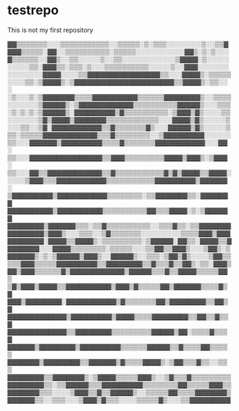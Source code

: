 # testrepo

This is not my first repository

▓▓▒▒▒▒▒▒▒░░░▒▒▒▒▒▒▒▒▒▒▒░░▒▒▒▒▒░▒░▒▒▒░░░░░░░░▒░░▒▒▓\
▓▓▓▒▒▒▒▒░▓▓░░▒▒▒▒▒▒▒▒▒▒░▒▒▒▒▒░░░░░░░░░░░▓▓▒░▒░▒░░░\
▓▒▒▒▒▒▒░░▓▓▒░░▒▒░░░░░▒░░▒▒░░░░░░░░░░░░▒▓▓▓▓░▒░░░░░\
░░░░░▒▒░▓▓▓▒▒░▒▒▒░▒░░░▒▒▒▒▒▒▒▒▒▒░░░░░▒░░▓▓▓░░░░░░░\
░░░░░░░░▓▓▓▓░░░░▒▒▓▓▓▓▓▓▓▓▓▓▓▓▓▓▓▓▒▒░░░▓▓▓▓▒░▒▒▒▒▒\
░░░░▒▒░▒▓▓▓▓▒░▒▓▓▓▓▓▓▓▓▓▓▓▓▓▓▓▓▓▓▓▓▓▓▒▒▓▓▓▓▒░▒▒░░░\
░▒░░░▒░▒▓▓▓▓▓▓▓▒▒▒▒▓▓▓▓▓▓▓▓▓▓▒▒▒▒▒▒▓▓▓▓▓▓▓▓▒░░▒▒▒▒\
░░░░░░░▒▓▓▓▓▓▒░▒▓▓▓▓▓▓▓▓▓▓▓▓▒▒▒▒▒▒▒▒▒▒▓▓▓▓▓▒░░░▒▒▒\
░▒░▒░▒░▒▓▓▓▓▓▒░▓▓▓▓▓▓▓▓▓▒▓▒▒▒▒▒▒▒▒▒▒░▒▓▓▓▒▓▒░░░░▒▒\
░░░░░░░▒▓▒▓▓▓▓▒▓▓▓▓▓▓▓▒▒▒▒▒▒▒▒▒▒▒▒░░░▓▓▓▓▒▓▒░░░░░▒\
░░░▒▒░░▒▓░▓▓▓▓▓▓▓▓▓▓▓▒▒▓▒▒▒▒▒▒▒▓▒░░░▓▓▓▓▓▒▓▒░░░░░▒\
▒▒░▒▒▒▒▒▓▓▓▓▓▓▓▓▓▓▓▓▒▒▒▓▒▒▒▒▒▒▒▒░░▒▓▓▓▓▓▓▓▓▓░░░░░░\
▒▒░░░▓▓▓▓▓▓▒▓▓▓▓▓▓▓▓▓▒▒▒▒▓▒▒▒▒▒▒▒▓▓▓▓▓▓▓▓▓▓▓░░░▓▓░\
▒▒░░░▓▓▓▓▓▓▓▓▓▓▓▓▓▓▓▓▒▒▓▓▓▒▒▒▒▒▒▒▒▒▓▓▓▓▒▓▓▓▒░▒▓▓▓░\
▒▒░░░▓▓▒▒▓▓▓▓▓▓▓▓▓▓▓▓▒▒▓▒▒▒▒▒▒▒▒▒▒▒▓▒▓▒▓▓▓▓▒▒▓▓▓▓░\
░░░░▒▓▓▓▒▒▒▓▓▓▓▓▓▓▓▓▓▓▒▒▒▒▒▒▒▒▒▒▒▓▓▓▓▓▓▓▓▓▒▓▓▓▓▓▓░\
▒▓▓▓▓▓▓▓▓▓▒▓▓▓▓▓▓▓▓▓▓▓▒▒▒▒▒▒▒▒░▒▒▓▓▓▓▓▓▓▒▒░▓▓▓▓▓▓▓\
▓▓▓▓▓▓▓▓▓▓▒▓▓▓▓▓▓▓▓▓▓▒▒▒▒▒▒▒▒▒▒▓▓▒▒▒▓▓▓▓░▒░▒▓▓▓▓▓▓\
▓▓▓▓▓▓▓▓▒▓▓▓▓▓▓▒▒▒░▒▒▓▒▒▒▒▒▒▒▒▒▒░░▒▒▒▓▒▒░▒▒▓▓▓▓▓▓▓\
▓▓▓▓▓▓▓▓▒▓▓▓▒░░░▒▒▒░░▒▓▒▒▒▒▒▒▒░░░░░░░░░▒▒▒▒▓▓▓▒▓▓▓\
▓▓▓▓▓▓▓▓░▓▓▓▓▒▒▓▓▓▓▒░▒▒▒▒▒▒▒▒▒░▒▓▓▓▓▓░▓▓▒▒░▓▓▓▓▒▒▓\
▓▓▓▓▓▓▓░░░▓▓▓▓▒▒▒▒▒▒▒▒░▒▒▒▒▒░░░▒▒▓▓▒▒▓▓▓▒░░░▒▓▓▒░▒\
▓▓▓▓▓▓▒░▒░▒▓▓▓▓▓▒▓▓▓▒░░▓▓▓▓▓▒░░▒▒▒░▒▓▓▒▓▒░░░░▒▓▓▒▒\
▒▒▒▓▓▓▒▒▒▒▒▓▓▓▓▓▓▓▓▓▒▒▓▓▓▓▓▓▓▓▒▒▓▒▒▒▓▒▒▓▓▒░▒▒░▓▓▓▒\
▓▓▒▓▓▓▒▒▒▒▒▒▓▒▓▓▓▓▓▓▓▓▓▓▓▓▒▓▓▓▓▓▒▒▒▓▒▒▓▓▓▓▒▒▒▒▒▓▓▒\
▒▓▒▓▓▓▒▓▓▓▓▒▒▓▓▓▓▓▓▓▓▓▓▒▓▓▓▒▓▒▒▒▒▒▓▓▒▓▓▓▓▓▓▒▒▒▒▓▒▓\
▓▓▓▒▓▓▓▓▓▓▓▓░▓▓▓▓▓▓▓▓▓▓▓▒▓▒▒▒▒▒▒▒▓▓▒▓▓▓▓▓▓▓▓▒▒▓▓▒▓\
▓▓▓▓▓▓▓▓▓▓▓▓▓▒▓▓▓▓▓▓▓▓▓▒▓▓▓▓▒▒▒▒▓▓▓▓▓▓▓▓▒▒▓▓▒▒▓▒▒▓\
▓▓▓▓▓▓▓▓▓▓▓▓▓▒▒▓▓▓▓▓▓▓▓▒▒▒▒▒▒▒▒▒▓▓▓▓▓▒▓▓░▒▒▒▒▓▒▒▒▓\
▓▓▓▓▓▓▒▓▓▓▓▓▓▓▓▒▓▓▓▓▓▓▓▓▓▒▒▒▒▒▒▓▓▓▓▓▒▒▓▒▒▒▒▓▓▒▒▒▒▒\
▓▓▓▓▓▓▓▒▓▓▓▓▓▓▓▓▒▒▓▓▓▓▓▓▒▓▒▒▒▒▓▓▓▓▒░▒▓▓▒▒▒▓▒▒░░▒▒▒\
▓▓▓▓▓▓▓▓▒▒▓▓▓▓▓▓▓▒░▒▓▓▓▓▒▒▒▒▒▓▓▓▒░░▒▓▒▒▒▓▒▒▒▒▒▒▒▒▒\
▓▓▓▓▓▓▓▓▒▒░▒▒▓▓▓▓▓▒▒▒▓▓▓▓▓▓▓▓▓▒▒▒▒▒▒▒▒▓▓▒▒▒▒▒▓▓▓▒▒\
▓▓▓▓▓▓▓▒▒▒░░░░▒▓▓▓▒▒▓▒▒▓▓▓▓▓▒░░▒▒▒▒▒▓▓▒▒▒▒▓▓▓▓▓▓▓▒\
▓▓▓▓▓▓▒▒░░▒▒▒░░░▒▓▓▓▒▓▒▒▒░░░░▒▒▒▒▒▓▒░░░▒▒▓▓▓▓▓▓▓▓▓
